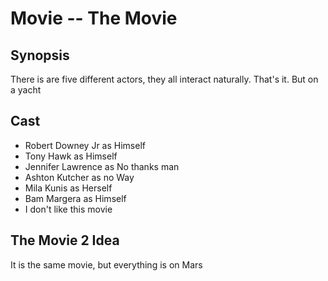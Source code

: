 # Movie -- The Movie

## Synopsis
There is are five different actors, they all interact naturally. That's it. But on a yacht

## Cast
- Robert Downey Jr as Himself
- Tony Hawk as Himself
- Jennifer Lawrence as No thanks man
- Ashton Kutcher as no Way
- Mila Kunis as Herself
- Bam Margera as Himself
- I don't like this movie

## The Movie 2 Idea
It is the same movie, but everything is on Mars
